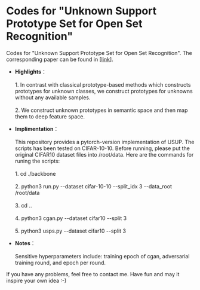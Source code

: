 # Codes for "Unknown Support Prototype Set for Open Set Recognition"
Codes for "Unknown Support Prototype Set for Open Set Recognition". The corresponding paper can be found in \[[link](https://link.springer.com/article/10.1007/s11263-025-02384-9)\]. <br>
* **Highlights**：<br><br>1. In contrast with classical prototype-based methods which constructs prototypes for unknown classes, we construct prototypes for unknowns without any available samples.<br><br>2. We construct unknown prototypes in semantic space and then map them to deep feature space.
* **Implimentation**：<br><br>This repository provides a pytorch-version implementation of USUP. The scripts has been tested on CIFAR-10-10. Before running, please put the original CIFAR10 dataset files into /root/data. Here are the commands for runing the scripts:<br><br>1. cd ./backbone<br><br>2. python3 run.py --dataset cifar-10-10 --split_idx 3  --data_root /root/data<br><br>3. cd ..<br><br>4. python3 cgan.py --dataset cifar10 --split 3<br><br>5. python3 usps.py --dataset cifar10 --split 3<br>


* **Notes**：<br><br>Sensitive hyperparameters include: training epoch of cgan, adversarial training round, and epoch per round.
 
If you have any problems, feel free to contact me. Have fun and may it inspire your own idea :-)
